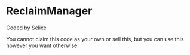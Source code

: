 # ReclaimManager
Coded by Selixe

You cannot claim this code as your own or sell this, but you can use this however you want otherwise.
